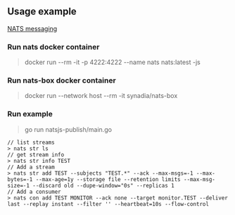 ## Usage example
[NATS messaging](http://thinkmicroservices.com/blog/2021/jetstream/nats-jetstream.html)

### Run nats docker container
> docker run --rm -it -p 4222:4222 --name nats nats:latest -js
### Run nats-box docker container
> docker run --network host --rm -it synadia/nats-box
### Run example
> go run natsjs-publish/main.go

```
// list streams
> nats str ls
// get stream info
> nats str info TEST
// Add a stream
> nats str add TEST --subjects "TEST.*" --ack --max-msgs=-1 --max-bytes=-1 --max-age=1y --storage file --retention limits --max-msg-size=-1 --discard old --dupe-window="0s" --replicas 1
// Add a consumer
> nats con add TEST MONITOR --ack none --target monitor.TEST --deliver last --replay instant --filter '' --heartbeat=10s --flow-control
```